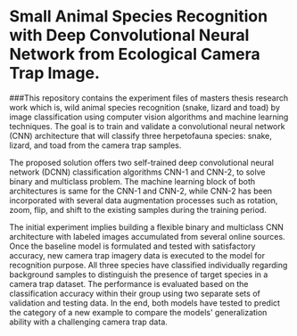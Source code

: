# Small Animal Species Recognition with Deep Convolutional Neural Network from Ecological Camera Trap Image.

###This repository contains the experiment files of masters thesis research work which is, wild animal species recognition (snake, lizard and toad) by image classification using computer vision algorithms and machine learning techniques. The goal is to train and validate a convolutional neural network (CNN) architecture that will classify three herpetofauna species: snake, lizard, and toad from the camera trap samples.

The proposed solution offers two self-trained deep convolutional neural network (DCNN) classification algorithms CNN-1 and CNN-2, to solve binary and multiclass problem. The machine learning block of both architectures is same for the CNN-1 and CNN-2, while CNN-2 has been incorporated with several data augmentation processes such as rotation, zoom, flip, and shift to the existing samples during the training period.

The initial experiment implies building a flexible binary and multiclass CNN architecture with labeled images accumulated from several online sources. Once the baseline model is formulated and tested with satisfactory accuracy, new camera trap imagery data is executed to the model for recognition purpose. All three species have classified individually regarding background samples to distinguish the presence of target species in a camera trap dataset. The performance is evaluated based on the classification accuracy within their group using two separate sets of validation and testing data. In the end, both models have tested to predict the category of a new example to compare the models' generalization ability with a challenging camera trap data.
